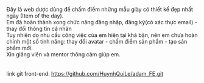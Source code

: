 Đây là web dược dùng để chấm điểm những mẫu giày có thiết kế đẹp nhất ngày (Item of the day).<br/>
Em đã hoàn thành xong chức năng đăng nhập, đăng ký(có xác thực email) - thay đổi thông tin cá nhân <br/>
Tuy nhiên do nhu cầu công việc của em hiện tại khá bận, nên em chưa hoàn chỉnh một số tính năng: thay đổi avatar - chấm điểm sản phẩm - tạo sản phẩm mới. <br />
Xin giảng viên và mentor thông cảm giúp em.
<br/>
<br/>
<br/>
link git front-end: https://github.com/HuynhQuiLe/adam_FE.git

